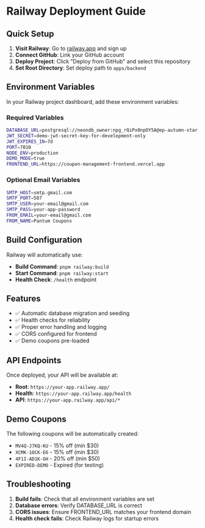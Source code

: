 # Railway Deployment Guide

## Quick Setup

1. **Visit Railway**: Go to [railway.app](https://railway.app) and sign up
2. **Connect GitHub**: Link your GitHub account
3. **Deploy Project**: Click "Deploy from GitHub" and select this repository
4. **Set Root Directory**: Set deploy path to `apps/backend`

## Environment Variables

In your Railway project dashboard, add these environment variables:

### Required Variables
```bash
DATABASE_URL=postgresql://neondb_owner:npg_rQiPx0npOY5A@ep-autumn-star-a1h0bm5w-pooler.ap-southeast-1.aws.neon.tech/neondb?sslmode=require&channel_binding=require
JWT_SECRET=demo-jwt-secret-key-for-development-only
JWT_EXPIRES_IN=7d
PORT=7010
NODE_ENV=production
DEMO_MODE=true
FRONTEND_URL=https://coupon-management-frontend.vercel.app
```

### Optional Email Variables
```bash
SMTP_HOST=smtp.gmail.com
SMTP_PORT=587
SMTP_USER=your-email@gmail.com
SMTP_PASS=your-app-password
FROM_EMAIL=your-email@gmail.com
FROM_NAME=Pantum Coupons
```

## Build Configuration

Railway will automatically use:
- **Build Command**: `pnpm railway:build`
- **Start Command**: `pnpm railway:start`
- **Health Check**: `/health` endpoint

## Features

- ✅ Automatic database migration and seeding
- ✅ Health checks for reliability
- ✅ Proper error handling and logging
- ✅ CORS configured for frontend
- ✅ Demo coupons pre-loaded

## API Endpoints

Once deployed, your API will be available at:
- **Root**: `https://your-app.railway.app/`
- **Health**: `https://your-app.railway.app/health`
- **API**: `https://your-app.railway.app/api/*`

## Demo Coupons

The following coupons will be automatically created:
- `MV4Q-J7KQ-KU` - 15% off (min $30)
- `XCMK-1OCK-E6` - 15% off (min $30)
- `4F1I-AD1K-GH` - 20% off (min $50)
- `EXPIRED-DEMO` - Expired (for testing)

## Troubleshooting

1. **Build fails**: Check that all environment variables are set
2. **Database errors**: Verify DATABASE_URL is correct
3. **CORS issues**: Ensure FRONTEND_URL matches your frontend domain
4. **Health check fails**: Check Railway logs for startup errors